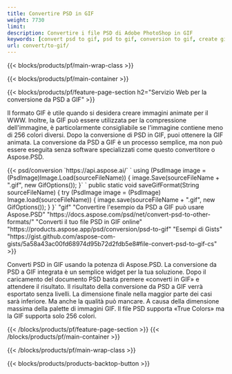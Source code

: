 ```yaml
---
title: Convertire PSD in GIF
weight: 7730
limit: 
description: Convertire i file PSD di Adobe PhotoShop in GIF
keywords: [convert psd to gif, psd to gif, conversion to gif, create gif from psd, print psd as gif]
url: convert/to-gif/
---
```


{{< blocks/products/pf/main-wrap-class >}}

{{< blocks/products/pf/main-container >}}

{{< blocks/products/pf/feature-page-section h2="Servizio Web per la conversione da PSD a GIF" >}}
<p>Il formato GIF è utile quando si desidera creare immagini animate per il WWW. Inoltre, la GIF può essere utilizzata per la compressione dell'immagine, è particolarmente consigliabile se l'immagine contiene meno di 256 colori diversi. Dopo la conversione di PSD in GIF, puoi ottenere la GIF animata. La conversione da PSD a GIF è un processo semplice, ma non può essere eseguita senza software specializzati come questo convertitore o Aspose.PSD.</p>
{{< psd/conversion `https://api.aspose.ai/` 
`    using (PsdImage image = (PsdImage)Image.Load(sourceFileName))
    {
        image.Save(sourceFileName + ".gif",  new GifOptions());
    }` 
	`    public static void saveGifFormat(String sourceFileName) {
        try (PsdImage image = (PsdImage) Image.load(sourceFileName)) {
            image.save(sourceFileName + ".gif", new GifOptions());
        }
    }` 
"gif" 
"Convertire l'esempio da PSD a GIF può usare Aspose.PSD"  "https://docs.aspose.com/psd/net/convert-psd-to-other-formats/" 
"Converti il tuo file PSD in GIF online" "https://products.aspose.app/psd/conversion/psd-to-gif" 
"Esempi di Gists" "https://gist.github.com/aspose-com-gists/5a58a43ac00fd68974d95b72d2fdb5e8#file-convert-psd-to-gif-cs" >}}
<p>Converti PSD in GIF usando la potenza di Aspose.PSD. La conversione da PSD a GIF integrata è un semplice widget per la tua soluzione. Dopo il caricamento del documento PSD basta premere «converti in GIF» e attendere il risultato. Il risultato della conversione da PSD a GIF verrà esportato senza livelli. La dimensione finale nella maggior parte dei casi sarà inferiore. Ma anche la qualità può mancare. A causa della dimensione massima della palette di immagini GIF. Il file PSD supporta «True Colors» ma la GIF supporta solo 256 colori. </p>
{{< /blocks/products/pf/feature-page-section >}}
{{< /blocks/products/pf/main-container >}}


{{< /blocks/products/pf/main-wrap-class >}}

{{< blocks/products/products-backtop-button >}}

